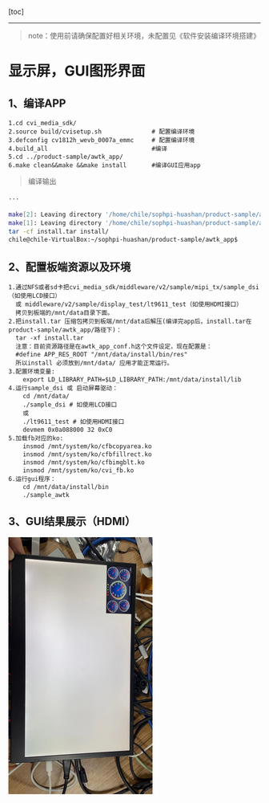 [toc]

---
<div STYLE="page-break-after: always;"></div>

> note：使用前请确保配置好相关环境，未配置见《软件安装编译环境搭建》

# 显示屏，GUI图形界面

## 1、编译APP

    1.cd cvi_media_sdk/
    2.source build/cvisetup.sh 				# 配置编译环境
    3.defconfig cv1812h_wevb_0007a_emmc		# 配置编译环境
    4.build_all								#编译
    5.cd ../product-sample/awtk_app/
    6.make clean&&make &&make install		#编译GUI应用app

> 编译输出

```sh
...

make[2]: Leaving directory '/home/chile/sophpi-huashan/product-sample/awtk_app/ui/sample'
make[1]: Leaving directory '/home/chile/sophpi-huashan/product-sample/awtk_app/ui'
tar -cf install.tar install/
chile@chile-VirtualBox:~/sophpi-huashan/product-sample/awtk_app$
```



## 2、配置板端资源以及环境

    1.通过NFS或者sd卡把cvi_media_sdk/middleware/v2/sample/mipi_tx/sample_dsi（如使用LCD接口）
      或 middleware/v2/sample/display_test/lt9611_test（如使用HDMI接口）
      拷贝到板端的/mnt/data目录下面。
    2.把install.tar 压缩包拷贝到板端/mnt/data后解压(编译完app后，install.tar在product-sample/awtk_app/路径下)：
      tar -xf install.tar
      注意：目前资源路径是在awtk_app_conf.h这个文件设定，现在配置是：
      #define APP_RES_ROOT "/mnt/data/install/bin/res"
      所以install 必须放到/mnt/data/ 应用才能正常运行。
    3.配置环境变量:
        export LD_LIBRARY_PATH=$LD_LIBRARY_PATH:/mnt/data/install/lib
    4.运行sample_dsi 或 启动屏幕驱动：
        cd /mnt/data/
        ./sample_dsi # 如使用LCD接口
        或 
        ./lt9611_test # 如使用HDMI接口
        devmem 0x0a088000 32 0xC0
    5.加载fb对应的ko:
        insmod /mnt/system/ko/cfbcopyarea.ko 
        insmod /mnt/system/ko/cfbfillrect.ko 
        insmod /mnt/system/ko/cfbimgblt.ko 
        insmod /mnt/system/ko/cvi_fb.ko
    6.运行gui程序：
        cd /mnt/data/install/bin
        ./sample_awtk

<div STYLE="page-break-after: always;"></div>

## 3、GUI结果展示（HDMI）

<img src="../assert/7.显示屏和GUI图形化界面_not_complete/image-20221212151743827.png" alt="image-20221212151743827" style="zoom:50%;" />